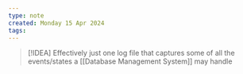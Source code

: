 ```yaml
---
type: note
created: Monday 15 Apr 2024
tags: 
---
```

> [!IDEA]
> Effectively just one log file that captures some of all the events/states a [[Database Management System]] may handle
